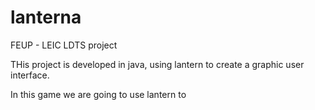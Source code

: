 # lanterna

FEUP - LEIC
LDTS project

THis project is developed in java, using lantern to create a graphic user interface.

In this game we are going to use lantern to 
